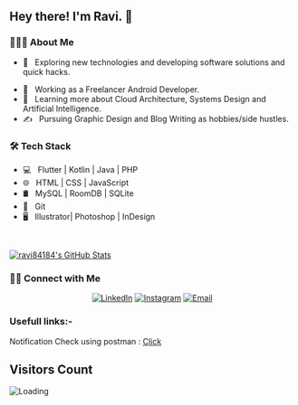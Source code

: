 <h2> Hey there! I'm Ravi. 👋</h2>

<!-- [![ReadMe Card](https://github-readme-stats.vercel.app/api/pin/?username=ravi84184&repo=Awesome-Profile-README-templates)](https://github.com/ravi84184/Awesome-Profile-README-templates) -->

<h3> 👨🏻‍💻 About Me </h3>

- 🤔 &nbsp; Exploring new technologies and developing software solutions and quick hacks.
<!-- - 🎓 &nbsp; Studying Computer Science and Mathematics at University of Massachusetts Amherst. -->
- 💼 &nbsp; Working as a Freelancer Android Developer.
- 🌱 &nbsp; Learning more about Cloud Architecture, Systems Design and Artificial Intelligence.
- ✍️ &nbsp; Pursuing Graphic Design and Blog Writing as hobbies/side hustles.

<h3>🛠 Tech Stack</h3>

- 💻 &nbsp; Flutter | Kotlin | Java | PHP 
- 🌐 &nbsp; HTML | CSS | JavaScript 
- 🛢 &nbsp; MySQL | RoomDB | SQLite
- 🔧 &nbsp; Git 
- 🖥 &nbsp; Illustrator| Photoshop | InDesign

<br/>

[![ravi84184's GitHub Stats](https://github-readme-stats.vercel.app/api?username=ravi84184&show_icons=true)](https://github.com/ravi84184)

<h3> 🤝🏻 Connect with Me </h3>

<p align="center">
<!-- <a href="https://www.adityavsingh.com/"><img alt="Website" src="https://img.shields.io/badge/Website-www.adityavsingh.com-blue?style=flat-square&logo=google-chrome"></a> -->
<a href="https://www.linkedin.com/in/ravi-patel-99461014a"><img alt="LinkedIn" src="https://img.shields.io/badge/LinkedIn-Ravi%20Patel-blue?style=flat-square&logo=linkedin"></a>
<a href="https://www.instagram.com/ravipatel84/"><img alt="Instagram" src="https://img.shields.io/badge/Instagram-ravipatel84-blue?style=flat-square&logo=instagram"></a>
<a href="mailto:ravipatel84184@gmail.com"><img alt="Email" src="https://img.shields.io/badge/Email-ravipatel84184@gmail.com-blue?style=flat-square&logo=gmail"></a>
</p>





<h3>Usefull links:-</h3>

Notification Check using postman : [Click](https://documenter.getpostman.com/view/5195617/TVK8bL7r)

<!--
**ravi84184/ravi84184** is a ✨ _special_ ✨ repository because its `README.md` (this file) appears on your GitHub profile.

Here are some ideas to get you started:

- 🔭 I’m currently working on ...
- 🌱 I’m currently learning ...
- 👯 I’m looking to collaborate on ...
- 🤔 I’m looking for help with ...
- 💬 Ask me about ...
- 📫 How to reach me: ...
- 😄 Pronouns: ...
- ⚡ Fun fact: ...
-->

## Visitors Count

<img align="left" src = "https://profile-counter.glitch.me/ravi_patel_84184/count.svg" alt ="Loading">
